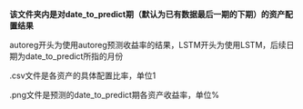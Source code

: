 **该文件夹内是对date_to_predict期（默认为已有数据最后一期的下期）的资产配置结果**

autoreg开头为使用autoreg预测收益率的结果，LSTM开头为使用LSTM，后续日期为date_to_predict所指的月份

.csv文件是各资产的具体配置比率，单位1

.png文件是预测的date_to_predict期各资产收益率，单位%

